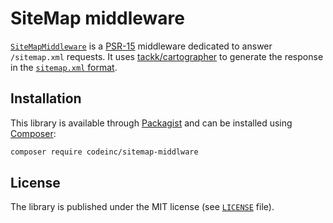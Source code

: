 # SiteMap middleware 

[`SiteMapMiddleware`](src/SiteMapMiddleware.php) is a [PSR-15](https://www.php-fig.org/psr/psr-15/) middleware dedicated to answer `/sitemap.xml` requests. It uses [tackk/cartographer](https://github.com/tackk/cartographer) to generate the response in the [`sitemap.xml` format](https://www.sitemaps.org/protocol.html).

## Installation

This library is available through [Packagist](https://packagist.org/packages/codeinc/psr15-middlewares) and can be installed using [Composer](https://getcomposer.org/): 

```bash
composer require codeinc/sitemap-middlware
```

## License

The library is published under the MIT license (see [`LICENSE`](LICENSE) file).